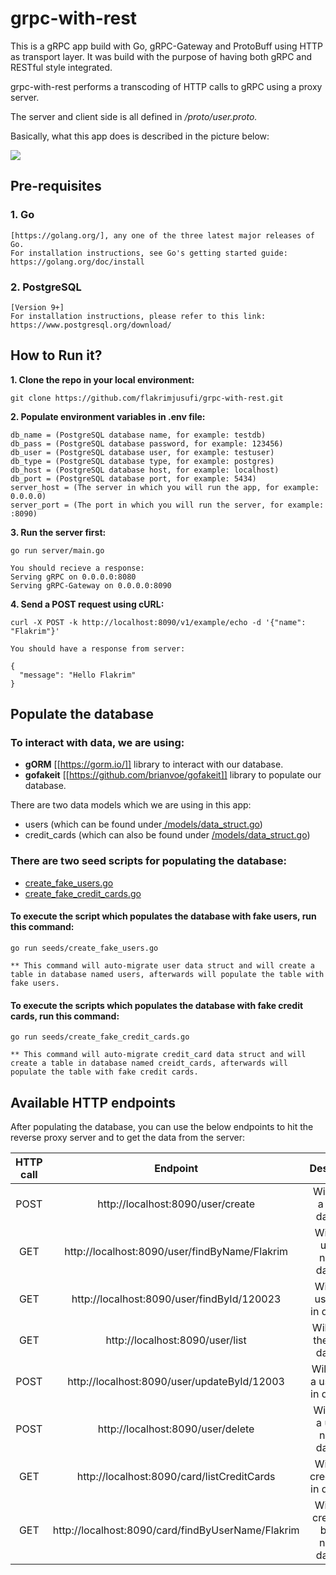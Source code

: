 # grpc-with-rest

This is a gRPC app build with Go, gRPC-Gateway and ProtoBuff using HTTP as transport layer.
It was build with the purpose of having both gRPC and RESTful style integrated.

grpc-with-rest performs a transcoding of HTTP calls to gRPC using a proxy server.

The server and client side is all defined in _/proto/user.proto._

Basically, what this app does is described in the picture below:

![](/home/flakrim/go/src/grpc-with-rest/images/architecture_introduction_diagram.jpg)


## Pre-requisites 

### 1. Go
~~~~
[https://golang.org/], any one of the three latest major releases of Go.
For installation instructions, see Go's getting started guide: https://golang.org/doc/install
~~~~

### 2. PostgreSQL
~~~~
[Version 9+]
For installation instructions, please refer to this link: https://www.postgresql.org/download/
~~~~


## How to Run it?

**1. Clone the repo in your local environment:**

~~~~
git clone https://github.com/flakrimjusufi/grpc-with-rest.git
~~~~

**2. Populate environment variables in .env file:**

~~~~
db_name = (PostgreSQL database name, for example: testdb)
db_pass = (PostgreSQL database password, for example: 123456)
db_user = (PostgreSQL database user, for example: testuser)
db_type = (PostgreSQL database type, for example: postgres)
db_host = (PostgreSQL database host, for example: localhost)
db_port = (PostgreSQL database port, for example: 5434)
server_host = (The server in which you will run the app, for example: 0.0.0.0)
server_port = (The port in which you will run the server, for example: :8090) 
~~~~

**3. Run the server first:**

`go run server/main.go`

~~~~
You should recieve a response:
Serving gRPC on 0.0.0.0:8080
Serving gRPC-Gateway on 0.0.0.0:8090
~~~~

**4. Send a POST request using cURL:**

`curl -X POST -k http://localhost:8090/v1/example/echo -d '{"name": "Flakrim"}'`

~~~~
You should have a response from server: 

{
  "message": "Hello Flakrim"
}
~~~~

## Populate the database 

### To interact with data, we are using:

- **gORM** [[https://gorm.io/]] library to interact with our database. 
- **gofakeit** [[https://github.com/brianvoe/gofakeit]] library to populate our database.

There are two data models which we are using in this app: 
- users (which can be found under[ /models/data_struct.go](https://github.com/flakrimjusufi/grpc-with-rest/blob/develop/models/data_struct.go))
- credit_cards (which can also be found under [ /models/data_struct.go](https://github.com/flakrimjusufi/grpc-with-rest/blob/develop/models/data_struct.go))

### There are two seed scripts for populating the database:
- [create_fake_users.go](https://github.com/flakrimjusufi/grpc-with-rest/blob/develop/seeds/create_fake_users.go)
- [create_fake_credit_cards.go](https://github.com/flakrimjusufi/grpc-with-rest/blob/develop/seeds/create_fake_credit_cards.go)

#### To execute the script which populates the database with fake users, run this command:
~~~
go run seeds/create_fake_users.go

** This command will auto-migrate user data struct and will create a table in database named users, afterwards will populate the table with fake users. 
~~~

#### To execute the scripts which populates the database with fake credit cards, run this command:
~~~
go run seeds/create_fake_credit_cards.go 

** This command will auto-migrate credit_card data struct and will create a table in database named creidt_cards, afterwards will populate the table with fake credit cards. 
~~~


## Available HTTP endpoints

After populating the database, you can use the below endpoints to hit the reverse proxy server and to get the data from the server:

| HTTP call        | Endpoint           | Description  |
| :-------------: |:-------------:| :-----:|
| POST     | http://localhost:8090/user/create | Will create a user in database |
| GET      | http://localhost:8090/user/findByName/Flakrim      |  Will find a user by name in database |
| GET | http://localhost:8090/user/findById/120023      |   Will find a user by Id in database |
| GET | http://localhost:8090/user/list     |   Will find all the user in database |
| POST | http://localhost:8090/user/updateById/12003     |   Will update a user by Id in database |
| POST | http://localhost:8090/user/delete     |   Will delete a user by name in database |
| GET | http://localhost:8090/card/listCreditCards     |   Will list all credit cards in database |
| GET | http://localhost:8090/card/findByUserName/Flakrim     |   Will find a credit card by user name in database |
